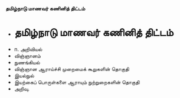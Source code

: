 **தமிழ்நாடு மாணவர் கணினித் திட்டம்**
- # தமிழ்நாடு மாணவர் கணினித் திட்டம்
- n. அறிவியல்
- விஞ்ஞானம்
- நுணங்கியல்
- விஞ்ஞான ஆராய்ச்சி முறைமைக்  கூறுகளின் தொகுதி
- இயல்நுல்
- இயற்கைப் பொருள்களை ஆராயும் நுற்றுறைகளின் தொகுதி
- அறிவு.

